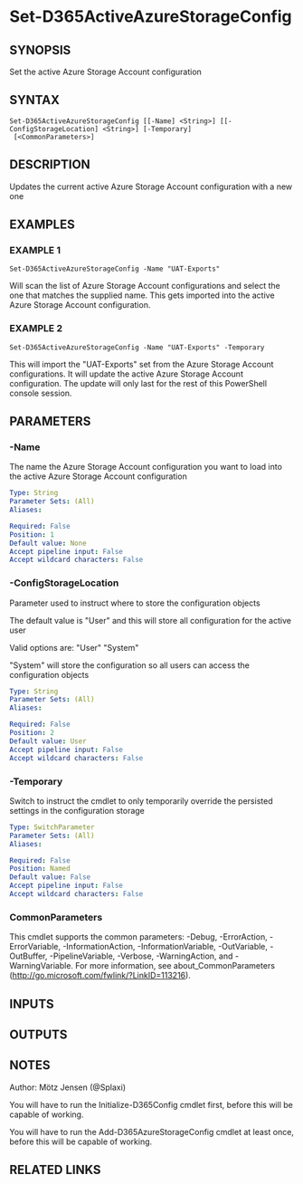 ﻿---
external help file: d365fo.tools-help.xml
Module Name: d365fo.tools
online version:
schema: 2.0.0
---

# Set-D365ActiveAzureStorageConfig

## SYNOPSIS
Set the active Azure Storage Account configuration

## SYNTAX

```
Set-D365ActiveAzureStorageConfig [[-Name] <String>] [[-ConfigStorageLocation] <String>] [-Temporary]
 [<CommonParameters>]
```

## DESCRIPTION
Updates the current active Azure Storage Account configuration with a new one

## EXAMPLES

### EXAMPLE 1
```
Set-D365ActiveAzureStorageConfig -Name "UAT-Exports"
```

Will scan the list of Azure Storage Account configurations and select the one that matches the supplied name.
This gets imported into the active Azure Storage Account configuration.

### EXAMPLE 2
```
Set-D365ActiveAzureStorageConfig -Name "UAT-Exports" -Temporary
```

This will import the "UAT-Exports" set from the Azure Storage Account configurations.
It will update the active Azure Storage Account configuration.
The update will only last for the rest of this PowerShell console session.

## PARAMETERS

### -Name
The name the Azure Storage Account configuration you want to load into the active Azure Storage Account configuration

```yaml
Type: String
Parameter Sets: (All)
Aliases:

Required: False
Position: 1
Default value: None
Accept pipeline input: False
Accept wildcard characters: False
```

### -ConfigStorageLocation
Parameter used to instruct where to store the configuration objects

The default value is "User" and this will store all configuration for the active user

Valid options are:
"User"
"System"

"System" will store the configuration so all users can access the configuration objects

```yaml
Type: String
Parameter Sets: (All)
Aliases:

Required: False
Position: 2
Default value: User
Accept pipeline input: False
Accept wildcard characters: False
```

### -Temporary
Switch to instruct the cmdlet to only temporarily override the persisted settings in the configuration storage

```yaml
Type: SwitchParameter
Parameter Sets: (All)
Aliases:

Required: False
Position: Named
Default value: False
Accept pipeline input: False
Accept wildcard characters: False
```

### CommonParameters
This cmdlet supports the common parameters: -Debug, -ErrorAction, -ErrorVariable, -InformationAction, -InformationVariable, -OutVariable, -OutBuffer, -PipelineVariable, -Verbose, -WarningAction, and -WarningVariable.
For more information, see about_CommonParameters (http://go.microsoft.com/fwlink/?LinkID=113216).

## INPUTS

## OUTPUTS

## NOTES
Author: Mötz Jensen (@Splaxi)

You will have to run the Initialize-D365Config cmdlet first, before this will be capable of working.

You will have to run the Add-D365AzureStorageConfig cmdlet at least once, before this will be capable of working.

## RELATED LINKS
